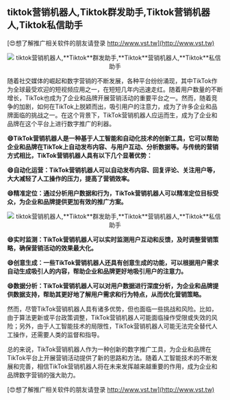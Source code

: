 ## **tiktok营销机器人,**Tiktok**群发助手,**Tiktok**营销机器人,**Tiktok**私信助手**

[😍想了解推广相关软件的朋友请登录 http://www.vst.tw](http://www.vst.tw)

 <center><img src="https://vst.tw/MP4/tuiguang/png/1.png" alt="tiktok营销机器人,**Tiktok**群发助手,**Tiktok**营销机器人,**Tiktok**私信助手"></center>

随着社交媒体的崛起和数字营销的不断发展，各种平台纷纷涌现，其中TikTok作为全球最受欢迎的短视频应用之一，在短短几年内迅速走红。随着用户数量的不断增长，TikTok也成为了企业和品牌开展营销活动的重要平台之一。然而，随着竞争的加剧，如何在TikTok上脱颖而出，吸引用户的注意力，成为了许多企业和品牌面临的挑战之一。在这个背景下，TikTok营销机器人应运而生，成为了企业和品牌在这个平台上进行数字推广的利器。

**😄TikTok营销机器人是一种基于人工智能和自动化技术的创新工具，它可以帮助企业和品牌在TikTok上自动发布内容、与用户互动、分析数据等。与传统的营销方式相比，TikTok营销机器人具有以下几个显著优势：**

**😄自动化运营：TikTok营销机器人可以自动发布内容、回复评论、关注用户等，大大减轻了人工操作的压力，提高了营销效率。**

**😄精准定位：通过分析用户数据和行为，TikTok营销机器人可以精准定位目标受众，为企业和品牌提供更加有效的推广方案。**

 <center><img src="https://vst.tw/MP4/tuiguang/png/8.png" alt="tiktok营销机器人,**Tiktok**群发助手,**Tiktok**营销机器人,**Tiktok**私信助手"></center>

**😄实时监测：TikTok营销机器人可以实时监测用户互动和反馈，及时调整营销策略，确保营销活动的效果最大化。**

**😄创意生成：一些TikTok营销机器人还具有创意生成的功能，可以根据用户需求自动生成吸引人的内容，帮助企业和品牌更好地吸引用户的注意力。**

**😄数据分析：TikTok营销机器人可以对用户数据进行深度分析，为企业和品牌提供数据支持，帮助其更好地了解用户需求和行为特点，从而优化营销策略。**

然而，尽管TikTok营销机器人具有诸多优势，但也面临一些挑战和风险。比如，由于算法更新或平台政策调整，TikTok营销机器人可能面临操作受限或失效的风险；另外，由于人工智能技术的局限性，TikTok营销机器人可能无法完全替代人工操作，还需要人类的监督和指导。

总的来说，TikTok营销机器人作为一种创新的数字推广工具，为企业和品牌在TikTok平台上开展营销活动提供了新的思路和方法。随着人工智能技术的不断发展和完善，相信TikTok营销机器人将在未来发挥越来越重要的作用，成为企业和品牌数字营销的强大助力。

[😍想了解推广相关软件的朋友请登录 http://www.vst.tw](http://www.vst.tw)



